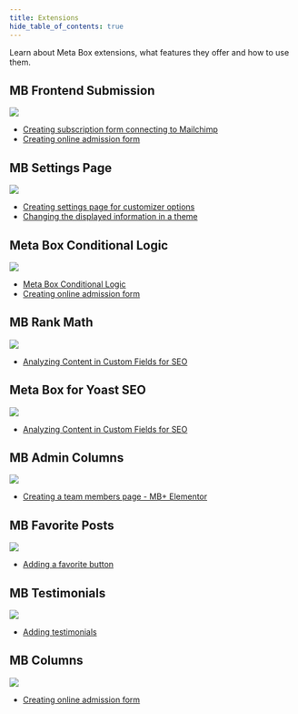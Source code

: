 ```yaml
---
title: Extensions
hide_table_of_contents: true
---
```


Learn about Meta Box extensions, what features they offer and how to use them.

<div className="category_wrap">
	<div className="tutorials_category">
		<div className="items">
			<h2 className="items_heading">MB Frontend Submission</h2>
			<img src="/tutorials/extensions-1.png"/>
			<ul>
				<li><a href="">Creating subscription form connecting to Mailchimp</a></li>
				<li><a href="">Creating online admission form</a></li>
			</ul>
		</div>
		<div className="items">
			<h2 className="items_heading">MB Settings Page</h2>
			<img src="/tutorials/extensions-2.png"/>
			<ul>
				<li><a href="">Creating settings page for customizer options</a></li>
				<li><a href="">Changing the displayed information in a theme</a></li>
			</ul>
		</div>
		<div className="items">
			<h2 className="items_heading">Meta Box Conditional Logic</h2>
			<img src="/tutorials/extensions-3.png"/>
			<ul>
				<li><a href="">Meta Box Conditional Logic</a></li>
				<li><a href="">Creating online admission form</a></li>
			</ul>
		</div>
		 <div className="items">
			<h2 className="items_heading">MB Rank Math</h2>
			<img src="/tutorials/extensions-4.png"/>
			<ul>
				<li><a href="">Analyzing Content in Custom Fields for SEO</a></li>
			</ul>
		</div>
		<div className="items">
			<h2 className="items_heading">Meta Box for Yoast SEO</h2>
			<img src="/tutorials/extensions-5.png"/>
			<ul>
				<li><a href="">Analyzing Content in Custom Fields for SEO</a></li>
			</ul>
		</div>
		<div className="items">
			<h2 className="items_heading">MB Admin Columns</h2>
			<img src="/tutorials/extensions-6.png"/>
			<ul>
				<li><a href="">Creating a team members page - MB+ Elementor </a></li>
			</ul>
		</div>
		<div className="items">
			<h2 className="items_heading">MB Favorite Posts</h2>
			<img src="/tutorials/extensions-7.png"/>
			<ul>
				<li><a href=""> Adding a favorite button</a></li>
			</ul>
		</div>
		<div className="items">
			<h2 className="items_heading">MB Testimonials</h2>
			<img src="/tutorials/extensions-8.png"/>
			<ul>
				<li><a href="">Adding testimonials</a></li>
			</ul>
		</div>
		<div className="items">
			<h2 className="items_heading">MB Columns</h2>
			<img src="/tutorials/extensions-9.png"/>
			<ul>
				<li><a href="">Creating online admission form</a></li>
			</ul>
		</div>
	</div>
</div>

